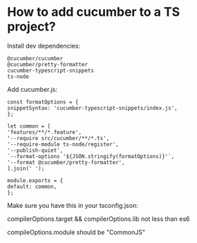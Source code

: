 # How to add cucumber to a TS project?

Install dev dependencies:

    @cucumber/cucumber
    @cucumber/pretty-formatter
    cucumber-typescript-snippets
    ts-node

Add cucumber.js:

    const formatOptions = {
    snippetSyntax: 'cucumber-typescript-snippets/index.js',
    };

    let common = [
    'features/**/*.feature',
    '--require src/cucumber/**/*.ts',
    '--require-module ts-node/register',
    '--publish-quiet',
    `--format-options '${JSON.stringify(formatOptions)}'`,
    '--format @cucumber/pretty-formatter',
    ].join(' ');

    module.exports = {
    default: common,
    };

Make sure you have this in your tsconfig.json:

compilerOptions.target && compilerOptions.lib not less than es6

compileOptions.module should be "CommonJS"
